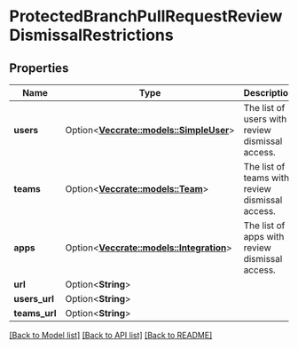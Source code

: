 # ProtectedBranchPullRequestReviewDismissalRestrictions

## Properties

Name | Type | Description | Notes
------------ | ------------- | ------------- | -------------
**users** | Option<[**Vec<crate::models::SimpleUser>**](simple-user.md)> | The list of users with review dismissal access. | [optional]
**teams** | Option<[**Vec<crate::models::Team>**](team.md)> | The list of teams with review dismissal access. | [optional]
**apps** | Option<[**Vec<crate::models::Integration>**](integration.md)> | The list of apps with review dismissal access. | [optional]
**url** | Option<**String**> |  | [optional]
**users_url** | Option<**String**> |  | [optional]
**teams_url** | Option<**String**> |  | [optional]

[[Back to Model list]](../README.md#documentation-for-models) [[Back to API list]](../README.md#documentation-for-api-endpoints) [[Back to README]](../README.md)


